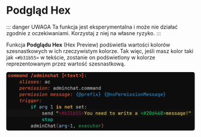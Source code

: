 ﻿---
prev:
   text: 'Eksperymenty - Projekty'
   link: '/pl-PL/usage/experiments/projects'
next: 
   text: 'Dodatki - Analyzer'
   link: '/pl-PL/addons/analyzer'
---

# Podgląd Hex

::: danger UWAGA
Ta funkcja jest eksperymentalna i może nie działać zgodnie z oczekiwaniami. Korzystaj z niej na własne ryzyko.
:::

Funkcja **Podglądu Hex** (Hex Preview) podświetla wartości kolorów szesnastkowych w ich rzeczywistym kolorze.
Tak więc, jeśli masz kolor taki jak `<#b31b55>` w tekście, zostanie on podświetlony w kolorze reprezentowanym przez wartość szesnastkową.

<img src="./images/hex-preview.png" alt="Funkcja Hex preview w kodzie" style="border-radius: 5px;" />

